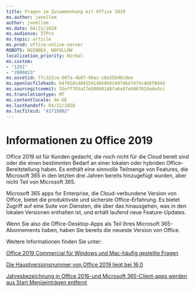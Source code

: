 ```yaml
---
title: Fragen im Zusammenhang mit Office 2019
ms.author: janellem
author: janellem
ms.date: 04/21/2020
ms.audience: ITPro
ms.topic: article
ms.prod: office-online-server
ROBOTS: NOINDEX, NOFOLLOW
localization_priority: Normal
ms.custom:
- "1251"
- "2000023"
ms.assetid: 7fc322ce-08fa-4b87-98ac-c8a35bd6c8ee
ms.openlocfilehash: b4f02dcd8415414068b62497d647474c4b8f8d4d
ms.sourcegitcommit: 55eff703a17e500681d8fa6a87eb067019ade3cc
ms.translationtype: MT
ms.contentlocale: de-DE
ms.lasthandoff: 04/22/2020
ms.locfileid: "43719802"
---
```

# <a name="about-office-2019"></a>Informationen zu Office 2019

Office 2019 ist für Kunden gedacht, die noch nicht für die Cloud bereit sind oder die einen bestimmten Bedarf an einer lokalen oder hybriden Office-Bereitstellung haben. Es enthält eine sinnvolle Teilmenge von Features, die Microsoft 365 in den letzten drei Jahren bereits hinzugefügt wurden, aber nicht Teil von Microsoft 365.
  
Microsoft 365 apps for Enterprise, die Cloud-verbundene Version von Office, bietet die produktivste und sicherste Office-Erfahrung. Es bietet Zugriff auf eine Suite von Diensten, die über das hinausgehen, was in den lokalen Versionen enthalten ist, und erhält laufend neue Feature-Updates.
  
Wenn Sie also die Office-Desktop-Apps als Teil Ihres Microsoft 365-Abonnements haben, haben Sie bereits die neueste Version von Office.
  
Weitere Informationen finden Sie unter:
  
[Office 2019 Commercial für Windows und Mac-häufig gestellte Fragen](https://support.microsoft.com/help/4133312)
  
[Die Hauptversionsnummer von Office 2019 liegt bei 16,0](https://docs.microsoft.com/deployoffice/office2019/overview)
  
[Jahresbezeichnung in Office 2016-und Microsoft 365-Client-apps werden aus Start Menüeinträgen entfernt](https://support.office.com/article/8fe5e052-76d2-49de-af30-2e84ed3da907?wt.mc_id=Alchemy_ClientDIA)
  